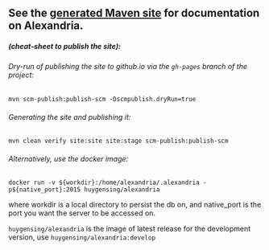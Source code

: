 See the [generated Maven site](http://huygensING.github.io/alexandria) for documentation on Alexandria.
------

##### (cheat-sheet to publish the site):

###### Dry-run of publishing the site to github.io via the `gh-pages` branch of the project:
	mvn scm-publish:publish-scm -Dscmpublish.dryRun=true

###### Generating the site and publishing it:
    mvn clean verify site:site site:stage scm-publish:publish-scm

###### Alternatively, use the docker image:
    docker run -v ${workdir}:/home/alexandria/.alexandria -p${native_port}:2015 huygensing/alexandria

where workdir is a local directory to persist the db on, and native_port is the port you want the server to be accessed on.

`huygensing/alexandria` is the image of latest release
for the development version, use `huygensing/alexandria:develop` 